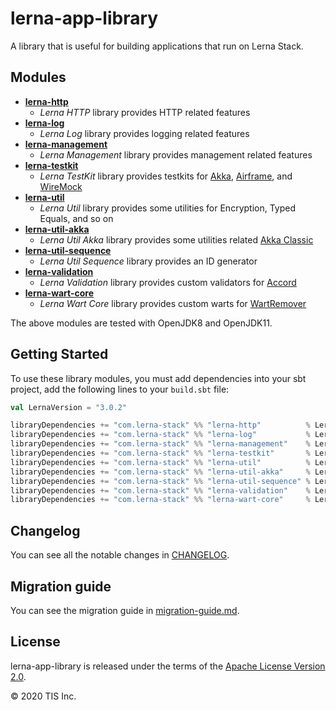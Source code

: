 # lerna-app-library

A library that is useful for building applications that run on Lerna Stack.

## Modules

- [**lerna-http**](doc/lerna-http.md)
    - *Lerna HTTP* library provides HTTP related features
- [**lerna-log**](doc/lerna-log.md)
    - *Lerna Log* library provides logging related features
- [**lerna-management**](doc/lerna-management.md)
    - *Lerna Management* library provides management related features
- [**lerna-testkit**](doc/lerna-testkit.md)
    - *Lerna TestKit* library provides testkits for [Akka], [Airframe], and [WireMock]
- [**lerna-util**](doc/lerna-util.md)
    - *Lerna Util* library provides some utilities for Encryption, Typed Equals, and so on
- [**lerna-util-akka**](doc/lerna-util-akka.md)
    - *Lerna Util Akka* library provides some utilities related [Akka Classic]
- [**lerna-util-sequence**](doc/lerna-util-sequence.md)
    - *Lerna Util Sequence* library provides an ID generator
- [**lerna-validation**](doc/lerna-validation.md)
    - *Lerna Validation* library provides custom validators for [Accord]
- [**lerna-wart-core**](doc/lerna-wart-core.md)
    - *Lerna Wart Core* library provides custom warts for [WartRemover]
    
The above modules are tested with OpenJDK8 and OpenJDK11.

[Accord]: http://wix.github.io/accord/
[Akka]: https://doc.akka.io/docs/akka/current/
[Akka Classic]: https://doc.akka.io/docs/akka/current/index-classic.html
[Airframe]: https://wvlet.org/airframe/
[WireMock]: http://wiremock.org/
[WartRemover]: https://www.wartremover.org/

## Getting Started

To use these library modules, you must add dependencies into your sbt project, add the following lines to your `build.sbt` file:

```scala
val LernaVersion = "3.0.2"

libraryDependencies += "com.lerna-stack" %% "lerna-http"          % LernaVersion
libraryDependencies += "com.lerna-stack" %% "lerna-log"           % LernaVersion
libraryDependencies += "com.lerna-stack" %% "lerna-management"    % LernaVersion
libraryDependencies += "com.lerna-stack" %% "lerna-testkit"       % LernaVersion
libraryDependencies += "com.lerna-stack" %% "lerna-util"          % LernaVersion
libraryDependencies += "com.lerna-stack" %% "lerna-util-akka"     % LernaVersion
libraryDependencies += "com.lerna-stack" %% "lerna-util-sequence" % LernaVersion
libraryDependencies += "com.lerna-stack" %% "lerna-validation"    % LernaVersion
libraryDependencies += "com.lerna-stack" %% "lerna-wart-core"     % LernaVersion
```

## Changelog

You can see all the notable changes in [CHANGELOG](CHANGELOG.md).

## Migration guide

You can see the migration guide in [migration-guide.md](doc/migration-guide.md).

## License

lerna-app-library is released under the terms of the [Apache License Version 2.0](LICENSE).

© 2020 TIS Inc.
